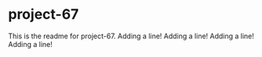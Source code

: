 # project-67

This is the readme for project-67.
Adding a line!
Adding a line!
Adding a line!
Adding a line!
